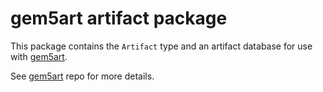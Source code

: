 # gem5art artifact package

This package contains the `Artifact` type and an artifact database for use with [gem5art](https://github.com/darchr/gem5art).

See [gem5art](https://github.com/darchr/gem5art) repo for more details.
